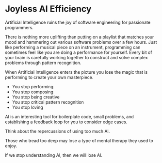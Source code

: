 # Joyless AI Efficiency

Artificial Intelligence ruins the joy of software engineering for passionate programmers.

There is nothing more uplifting than putting on a playlist that matches your mood and hammering out various software problems over a few hours. Just like performing a musical piece on an instrument, programming can sometimes feel like you are doing a performance for yourself. Every bit of your brain is carefully working together to construct and solve complex problems through pattern recognition.

When Artificial Intelligence enters the picture you lose the magic that is performing to create your own masterpiece.

- You stop performing
- You stop composing
- You stop being creative
- You stop critical pattern recognition
- You stop loving

AI is an interesting tool for boilerplate code, small problems, and establishing a feedback loop for you to consider edge cases.

Think about the repercussions of using too much AI.

Those who tread too deep may lose a type of mental therapy they used to enjoy.

If we stop understanding AI, then we will lose AI.
